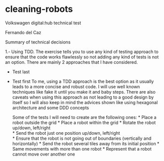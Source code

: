 # cleaning-robots
Volkswagen digital:hub technical test

Fernando del Caz

Summary of technical decisions

1.- Using TDD.
The exercise tells you to use any kind of testing approach to ensure that the code works flawlessly so not adding any kind of tests is not an option.
There are mainly 2 approaches that I have considered.
- Test last
- Test first
To me, using a TDD approach is the best option as it usually leads to a more concise and robust code. I will use well known techniques like fake it until you make it and baby steps.
There are also caveats when using this approach as not leading to a good design by itself so I will also keep in mind the advices shown like using hexagonal architecture and some DDD concepts

    Some of the tests I will need to create are the following ones:
        * Place a robot outside the grid
        * Place a robot within the grid
        * Rotate the robot up/down, left/right      
        * Send the robot just one position up/down, left/right  
        * Ensure that the robot is not going out of boundaries (vertically and horizontally)
        * Send the robot several tiles away from its initial position
        * Same movements with more than one robot
        * Represent that a robot cannot move over another one

